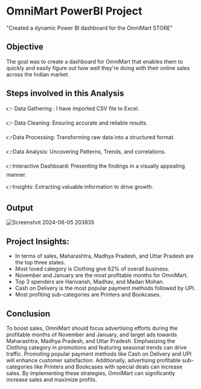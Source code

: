 
# OmniMart PowerBI Project

"Created a dynamic Power BI dashboard for the OmniMart STORE"

## Objective

The goal was to create a dashboard for OmniMart that enables them to quickly and easily figure out how well they're doing with their online sales across the Indian market.


## Steps involved in this Analysis


👉 Data Gathering : I have imported CSV file to Excel.

👉 Data Cleaning: Ensuring accurate and reliable results.

👉Data Processing: Transforming raw data into a structured format.

👉Data Analysis: Uncovering Patterns, Trends, and correlations.

👉Interactive Dashboard: Presenting the findings in a visually appealing manner.

👉Insights: Extracting valuable information to drive growth.
## Output


![Screenshot 2024-06-05 203835](https://github.com/Suhani2213/OmniMart_Store_PowerBI_Project/assets/170567230/b16e6d98-3374-4a79-9a4c-7ac90e88f5d9)




## Project Insights:


- In terms of sales, Maharashtra, Madhya Pradesh, and Uttar Pradesh are the top three states.
- Most loved category is Clothing give 62% of overall business.
- November and January are the most profitable months for OmniMart.
- Top 3 spenders are Harivansh, Madhav, and Madan Mohan.
- Cash on Delivery is the most popular payment methods followed by UPI.
- Most profiting sub-categories are Printers and Bookcases.
## Conclusion

To boost sales, OmniMart should focus advertising efforts during the profitable months of November and January, and target ads towards Maharashtra, Madhya Pradesh, and Uttar Pradesh. Emphasizing the Clothing category in promotions and featuring seasonal trends can drive traffic. Promoting popular payment methods like Cash on Delivery and UPI will enhance customer satisfaction. Additionally, advertising profitable sub-categories like Printers and Bookcases with special deals can increase sales. By implementing these strategies, OmniMart can significantly increase sales and maximize profits.
